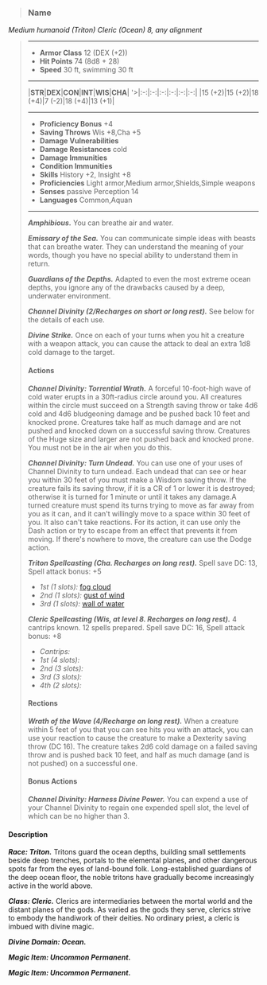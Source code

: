 >### Name
*Medium humanoid (Triton) Cleric (Ocean) 8, any alignment*
>___
>- **Armor Class** 12 (DEX (+2))
>- **Hit Points** 74 (8d8 + 28)
>- **Speed** 30 ft, swimming 30 ft
>___
>|**STR**|**DEX**|**CON**|**INT**|**WIS**|**CHA**|
'>|:-:|:-:|:-:|:-:|:-:|:-:|
>|15 (+2)|15 (+2)|18 (+4)|7 (-2)|18 (+4)|13 (+1)|
>___
>- **Proficiency Bonus** +4
>- **Saving Throws** Wis +8,Cha +5
>- **Damage Vulnerabilities** 
>- **Damage Resistances** cold
>- **Damage Immunities** 
>- **Condition Immunities** 
>- **Skills** History +2, Insight +8
>- **Proficiencies** Light armor,Medium armor,Shields,Simple weapons
>- **Senses** passive Perception 14
>- **Languages** Common,Aquan
>___
>***Amphibious.*** You can breathe air and water.
>
>***Emissary of the Sea.*** You can communicate simple ideas with beasts that can breathe water. They can understand the meaning of your words, though you have no special ability to understand them in return.
>
>***Guardians of the Depths.*** Adapted to even the most extreme ocean depths, you ignore any of the drawbacks caused by a deep, underwater environment.
>
>***Channel Divinity (2/Recharges on short or long rest).*** See below for the details of each use.
>
>***Divine Strike.*** Once on each of your turns when you hit a creature with a weapon attack, you can cause the attack to deal an extra 1d8 cold damage to the target.
>
>#### Actions
>***Channel Divinity: Torrential Wrath.*** A forceful 10-foot-high wave of cold water erupts in a 30ft-radius circle around you. All creatures within the circle must succeed on a Strength saving throw or take 4d6 cold and 4d6 bludgeoning damage and be pushed back 10 feet and knocked prone. Creatures take half as much damage and are not pushed and knocked down on a successful saving throw. Creatures of the Huge size and larger are not pushed back and knocked prone. You must not be in the air when you do this.
>
>***Channel Divinity: Turn Undead.***  You can use one of your uses of Channel Divinity to turn undead. Each undead that can see or hear you within 30 feet of you must make a Wisdom saving throw. If the creature fails its saving throw, if it is a CR of 1 or lower it is destroyed; otherwise it is turned for 1 minute or until it takes any damage.A turned creature must spend its turns trying to move as far away from you as it can, and it can't willingly move to a space within 30 feet of you. It also can't take reactions. For its action, it can use only the Dash action or try to escape from an effect that prevents it from moving. If there's nowhere to move, the creature can use the Dodge action.
>
>***Triton Spellcasting (Cha. Recharges on long rest).*** Spell save DC: 13, Spell attack bonus: +5
>
>* *1st (1 slots):* [fog cloud](http://azgaarnoth.tedneward.com/magic/spells/fog-cloud/)
>* *2nd (1 slots):* [gust of wind](http://azgaarnoth.tedneward.com/magic/spells/gust-of-wind/)
>* *3rd (1 slots):* [wall of water](http://azgaarnoth.tedneward.com/magic/spells/wall-of-water/)
>
>***Cleric Spellcasting (Wis, at level 8. Recharges on long rest).*** 4 cantrips known. 12 spells prepared. Spell save DC: 16, Spell attack bonus: +8
>
>* *Cantrips:* 
>* *1st (4 slots):* 
>* *2nd (3 slots):* 
>* *3rd (3 slots):* 
>* *4th (2 slots):* 
>
>#### Rections
>***Wrath of the Wave (4/Recharge on long rest).*** When a creature within 5 feet of you that you can see hits you with an attack, you can use your reaction to cause the creature to make a Dexterity saving throw (DC 16). The creature takes 2d6 cold damage on a failed saving throw and is pushed back 10 feet, and half as much damage (and is not pushed) on a successful one.
>
>
>#### Bonus Actions
>***Channel Divinity: Harness Divine Power.*** You can expend a use of your Channel Divinity to regain one expended spell slot, the level of which can be no higher than 3.
>

#### Description
***Race: Triton.*** Tritons guard the ocean depths, building small settlements beside deep trenches, portals to the elemental planes, and other dangerous spots far from the eyes of land-bound folk. Long-established guardians of the deep ocean floor, the noble tritons have gradually become increasingly active in the world above.

***Class: Cleric.*** Clerics are intermediaries between the mortal world and the distant planes of the gods. As varied as the gods they serve, clerics strive to embody the handiwork of their deities. No ordinary priest, a cleric is imbued with divine magic.

***Divine Domain: Ocean.***

***Magic Item: Uncommon Permanent.***

***Magic Item: Uncommon Permanent.***



